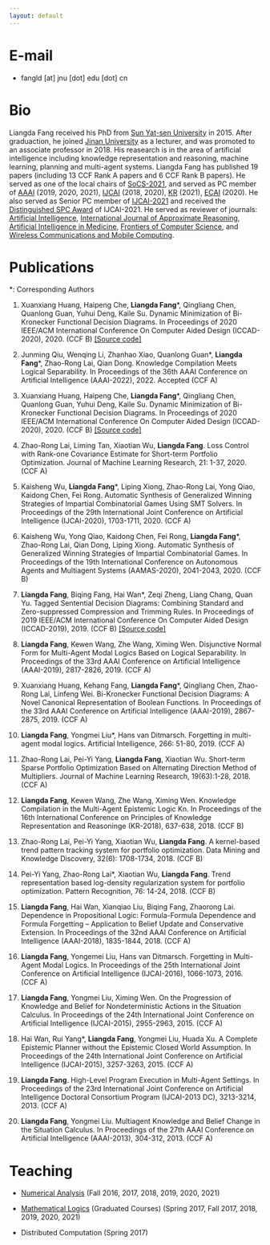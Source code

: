 ```yaml
---
layout: default
---
```


# E-mail
* fangld [at] jnu [dot] edu [dot] cn

# Bio

Liangda Fang received his PhD from [Sun Yat-sen University](http://www.sysu.edu.cn/cn/index.htm) in 2015. After graduaction, he joined [Jinan University](https://www.jnu.edu.cn/) as a lecturer, and was promoted to an associate professor in 2018. His reasearch is in the area of artificial intelligence including knowledge representation and reasoning, machine learning, planning and multi-agent systems. Liangda Fang has published 19 papers (including 13 CCF Rank A papers and 6 CCF Rank B papers). He served as one of the local chairs of [SoCS-2021](https://sites.google.com/unibs.it/socs2021), and served as PC member of [AAAI](https://aaai.org/Conferences/AAAI/aaai.php) (2019, 2020, 2021), [IJCAI](https://www.ijcai.org/) (2018, 2020), [KR](http://www.kr.org/) (2021), [ECAI](https://www.eurai.org/activities/ECAI_conferences) (2020).
He also served as Senior PC member of [IJCAI-2021](https://ijcai-21.org/) and received the [Distinguished SPC Award](https://ijcai-21.org/distinguished-reviewers/) of IJCAI-2021. He served as reviewer of journals: [Artificial Intelligence](https://www.journals.elsevier.com/artificial-intelligence/), [International Journal of Approximate Reasoning](https://www.journals.elsevier.com/international-journal-of-approximate-reasoning/), [Artificial Intelligence in Medicine](https://www.sciencedirect.com/journal/artificial-intelligence-in-medicine), [Frontiers of Computer Science](https://www.springer.com/journal/11704), and [Wireless Communications and Mobile Computing](https://www.hindawi.com/journals/wcmc/).

# Publications

*: Corresponding Authors

1.  Xuanxiang Huang, Haipeng Che, **Liangda Fang***, Qingliang Chen, Quanlong Guan, Yuhui Deng, Kaile Su. Dynamic Minimization of Bi-Kronecker Functional Decision Diagrams. In Proceedings of 2020 IEEE/ACM International Conference On Computer Aided Design (ICCAD-2020), 2020. (CCF B) [[Source code]](https://github.com/XuanxiangHuang/bkfdd-1.0)

1. Junming Qiu, Wenqing Li, Zhanhao Xiao, Quanlong Guan*, **Liangda Fang***, Zhao-Rong Lai, Qian Dong. Knowledge Compilation Meets Logical Separability. In Proceedings of the 36th AAAI Conference on Artificial Intelligence (AAAI-2022), 2022. Accepted (CCF A)

1.  Xuanxiang Huang, Haipeng Che, **Liangda Fang***, Qingliang Chen, Quanlong Guan, Yuhui Deng, Kaile Su. Dynamic Minimization of Bi-Kronecker Functional Decision Diagrams. In Proceedings of 2020 IEEE/ACM International Conference On Computer Aided Design (ICCAD-2020), 2020. (CCF B) [[Source code]](https://github.com/XuanxiangHuang/bkfdd-1.0)

1. Zhao-Rong Lai, Liming Tan, Xiaotian Wu, **Liangda Fang**. Loss Control with Rank-one Covariance Estimate for Short-term Portfolio Optimization. Journal of Machine Learning Research, 21: 1-37, 2020. (CCF A)

1. Kaisheng Wu, **Liangda Fang***, Liping Xiong, Zhao-Rong Lai, Yong Qiao, Kaidong Chen, Fei Rong. Automatic Synthesis of Generalized Winning Strategies of Impartial Combinatorial Games Using SMT Solvers. In Proceedings of the 29th International Joint Conference on Artificial Intelligence (IJCAI-2020), 1703-1711, 2020. (CCF A)

1. Kaisheng Wu, Yong Qiao, Kaidong Chen, Fei Rong, **Liangda Fang***, Zhao-Rong Lai, Qian Dong, Liping Xiong. Automatic Synthesis of Generalized Winning Strategies of Impartial Combinatorial Games. In Proceedings of the 19th International Conference on Autonomous Agents and Multiagent Systems (AAMAS-2020), 2041-2043, 2020. (CCF B)

1. **Liangda Fang**, Biqing Fang, Hai Wan*, Zeqi Zheng, Liang Chang, Quan Yu. Tagged Sentential Decision Diagrams: Combining Standard and Zero-suppressed Compression and Trimming Rules. In Proceedings of 2019 IEEE/ACM International Conference On Computer Aided Design (ICCAD-2019), 2019. (CCF B) [[Source code]](https://github.com/fangbq/TSDD)

1. **Liangda Fang**, Kewen Wang, Zhe Wang, Ximing Wen. Disjunctive Normal Form for Multi-Agent Modal Logics Based on Logical Separability. In Proceedings of the 33rd AAAI Conference on Artificial Intelligence (AAAI-2019), 2817-2826, 2019. (CCF A)

1. Xuanxiang Huang, Kehang Fang, **Liangda Fang***, Qingliang Chen, Zhao-Rong Lai, Linfeng Wei. Bi-Kronecker Functional Decision Diagrams: A Novel Canonical Representation of Boolean Functions. In Proceedings of the 33rd AAAI Conference on Artificial Intelligence (AAAI-2019), 2867-2875, 2019. (CCF A)

1. **Liangda Fang**, Yongmei Liu*, Hans van Ditmarsch. Forgetting in multi-agent modal logics. Artificial Intelligence, 266: 51-80, 2019. (CCF A)

1. Zhao-Rong Lai, Pei-Yi Yang, **Liangda Fang**, Xiaotian Wu. Short-term Sparse Portfolio Optimization Based on Alternating Direction Method of Multipliers. Journal of Machine Learning Research, 19(63):1-28, 2018. (CCF A)

1. **Liangda Fang**, Kewen Wang, Zhe Wang, Ximing Wen. Knowledge Compilation in the Multi-Agent Epistemic Logic Kn. In Proceedings of the 16th International Conference on Principles of Knowledge Representation and Reasoninge (KR-2018), 637-638, 2018. (CCF B)

1. Zhao-Rong Lai, Pei-Yi Yang, Xiaotian Wu, **Liangda Fang**. A kernel-based trend pattern tracking system for portfolio optimization. Data Mining and Knowledge Discovery, 32(6): 1708-1734, 2018. (CCF B)

1. Pei-Yi Yang, Zhao-Rong Lai*, Xiaotian Wu, **Liangda Fang**. Trend representation based log-density regularization system for portfolio optimization. Pattern Recognition, 76: 14-24, 2018. (CCF B)

1. **Liangda Fang**, Hai Wan, Xianqiao Liu, Biqing Fang, Zhaorong Lai. Dependence in Propositional Logic: Formula-Formula Dependence and Formula Forgetting – Application to Belief Update and Conservative Extension. In Proceedings of the 32nd AAAI Conference on Artificial Intelligence (AAAI-2018), 1835-1844, 2018. (CCF A)

1. **Liangda Fang**, Yongemei Liu, Hans van Ditmarsch. Forgetting in Multi-Agent Modal Logics. In Proceedings of the 25th International Joint Conference on Artificial Intelligence (IJCAI-2016), 1066-1073, 2016. (CCF A)

1. **Liangda Fang**, Yongmei Liu, Ximing Wen. On the Progression of Knowledge and Belief for Nondeterministic Actions in the Situation Calculus. In Proceedings of the 24th International Joint Conference on Artificial Intelligence (IJCAI-2015), 2955-2963, 2015. (CCF A)

1. Hai Wan, Rui Yang*, **Liangda Fang**, Yongmei Liu, Huada Xu. A Complete Epistemic Planner without the Epistemic Closed World Assumption. In Proceedings of the 24th International Joint Conference on Artificial Intelligence (IJCAI-2015), 3257-3263, 2015. (CCF A)

1. **Liangda Fang**. High-Level Program Execution in Multi-Agent Settings. In Proceedings of the 23rd International Joint Conference on Artificial Intelligence Doctoral Consortium Program (IJCAI-2013 DC), 3213-3214, 2013. (CCF A)

1. **Liangda Fang**, Yongmei Liu. Multiagent Knowledge and Belief Change in the Situation Calculus. In Proceedings of the 27th AAAI Conference on Artificial Intelligence (AAAI-2013), 304-312, 2013. (CCF A)

# Teaching

* [Numerical Analysis](./numerical-analysis.html) (Fall 2016, 2017, 2018, 2019, 2020, 2021)

* [Mathematical Logics](./mathematical-logics.html) (Graduated Courses) (Spring 2017, Fall 2017, 2018, 2019, 2020, 2021)

* Distributed Computation (Spring 2017)
